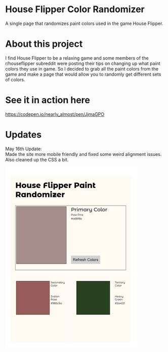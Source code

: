 # House Flipper Color Randomizer
A single page that randomizes paint colors used in the game House Flipper.

# About this project
I find House Flipper to be a relaxing game and some members of the r/houseflipper subreddit were posting their tips on changing up what paint colors they use in game. So I decided to grab all the paint colors from the game and make a page that would allow you to randomly get different sets of colors. 

# See it in action here
https://codepen.io/nearly_almost/pen/JjmaGPO

# Updates
May 16th Update:  
Made the site more mobile friendly and fixed some weird alignment issues. Also cleaned up the CSS a bit. 

![HF_Randomizer_Screenshot.png](https://github.com/raenpayne/hfcolor_randomizer/blob/main/HF_Randomizer_Screenshot.png)
